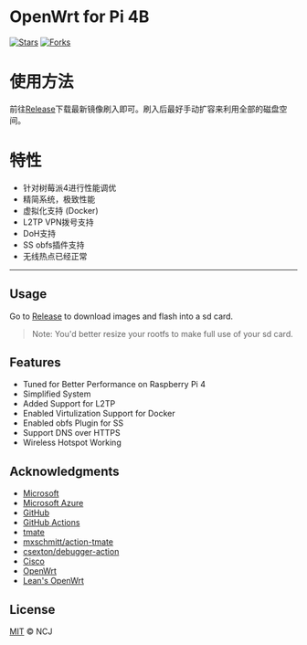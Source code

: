 # OpenWrt for Pi 4B

[![Stars](https://img.shields.io/github/stars/iamNCJ/Openwrt-Pi4.svg?label=Stars&style=social)](https://github.com/iamNCJ/Openwrt-Pi4/stargazers) [![Forks](https://img.shields.io/github/forks/iamNCJ/Openwrt-Pi4.svg?label=Fork&style=social)](https://github.com/iamNCJ/Openwrt-Pi4/network/members)

# 使用方法

前往[Release](https://github.com/iamNCJ/Openwrt-Pi4/releases)下载最新镜像刷入即可。刷入后最好手动扩容来利用全部的磁盘空间。

# 特性

- 针对树莓派4进行性能调优
- 精简系统，极致性能
- 虚拟化支持 (Docker)
- L2TP VPN拨号支持
- DoH支持
- SS obfs插件支持
- 无线热点已经正常

---

## Usage

Go to [Release](https://github.com/iamNCJ/Openwrt-Pi4/releases) to download images and flash into a sd card.

> Note: You'd better resize your rootfs to make full use of your sd card.

## Features

- Tuned for Better Performance on Raspberry Pi 4
- Simplified System
- Added Support for L2TP
- Enabled Virtulization Support for Docker
- Enabled obfs Plugin for SS
- Support DNS over HTTPS
- Wireless Hotspot Working

## Acknowledgments

- [Microsoft](https://www.microsoft.com)
- [Microsoft Azure](https://azure.microsoft.com)
- [GitHub](https://github.com)
- [GitHub Actions](https://github.com/features/actions)
- [tmate](https://github.com/tmate-io/tmate)
- [mxschmitt/action-tmate](https://github.com/mxschmitt/action-tmate)
- [csexton/debugger-action](https://github.com/csexton/debugger-action)
- [Cisco](https://www.cisco.com/)
- [OpenWrt](https://github.com/openwrt/openwrt)
- [Lean's OpenWrt](https://github.com/coolsnowwolf/lede)

## License

[MIT](https://github.com/iamNCJ/Openwrt-Pi4/blob/master/LICENSE) © NCJ
